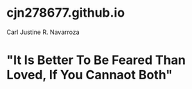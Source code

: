 # cjn278677.github.io
Carl Justine R. Navarroza
# "It Is Better To Be Feared Than Loved, If You Cannaot Both"
